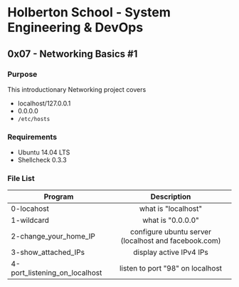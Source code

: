 # Holberton School - System Engineering & DevOps
## 0x07 - Networking Basics #1

### Purpose
This introductionary Networking project covers
* localhost/127.0.0.1
* 0.0.0.0
* `/etc/hosts`

### Requirements
* Ubuntu 14.04 LTS
* Shellcheck 0.3.3

### File List
| Program	  | Description						     |
| --------------- |:--------------------------------------------------------:|
| 0-locahost | what is "localhost" |
| 1-wildcard  | what is "0.0.0.0" |
| 2-change_your_home_IP | configure ubuntu server (localhost and facebook.com) |
| 3-show_attached_IPs | display active IPv4 IPs |
| 4-port_listening_on_localhost | listen to port "98" on localhost |
